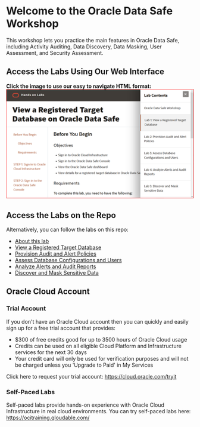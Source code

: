 # Welcome to the Oracle Data Safe Workshop
This workshop lets you practice the main features in Oracle Data Safe, including Activity Auditing, Data Discovery, Data Masking, User Assessment, and Security Assessment.

## Access the Labs Using Our Web Interface
**Click the image to use our easy to navigate HTML format:**
[![Data Safe Hands-on Workshop](images/data-safe-hol.png " ")](https://oracle.github.io/learning-library/data-management-library/security/data-safe-HOL)

## Access the Labs on the Repo
Alternatively, you can follow the labs on this repo:
- [About this lab](./data-safe-HOL/about-this-lab/content.md)
- [View a Registered Target Database](./data-safe-HOL/view-registered-target-db/content.md)
- [Provision Audit and Alert Policies](./data-safe-HOL/provision-audit-alert-policies/content.md)
- [Assess Database Configurations and Users](./data-safe-HOL/assess-db-config-users/content.md)
- [Analyze Alerts and Audit Reports](./data-safe-HOL/analyze-alerts-audit-reports/content.md)
- [Discover and Mask Sensitive Data](./data-safe-HOL/discover-mask-data/content.md)

## Oracle Cloud Account

### Trial Account
If you don't have an Oracle Cloud account then you can quickly and easily sign up for a free trial account that provides:
- $300 of free credits good for up to 3500 hours of Oracle Cloud usage
- Credits can be used on all eligible Cloud Platform and Infrastructure services for the next 30 days
- Your credit card will only be used for verification purposes and will not be charged unless you 'Upgrade to Paid' in My Services

Click here to request your trial account: https://cloud.oracle.com/tryit

### Self-Paced Labs
Self-paced labs provide hands-on experience with Oracle Cloud Infrastructure in real cloud environments. You can try self-paced labs here: https://ocitraining.qloudable.com/
